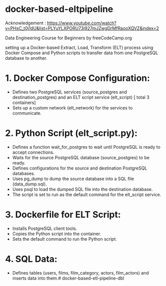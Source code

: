 # docker-based-eltpipeline

Acknowledgement : https://www.youtube.com/watch?v=PHsC_t0j1dU&list=PLYuYLXPORU73j927mJZwgDrMfRaooXQVZ&index=2

Data Engineering Course for Beginners by freeCodeCamp.org

 setting up a Docker-based Extract, Load, Transform (ELT) process using Docker Compose and Python scripts to transfer data from one PostgreSQL database to another.
 
# 1. Docker Compose Configuration:
- Defines two PostgreSQL services (source_postgres and destination_postgres) and an ELT script service (elt_script) [ total 3 containers]
- Sets up a custom network (elt_network) for the services to communicate.

# 2. Python Script (elt_script.py):
- Defines a function wait_for_postgres to wait until PostgreSQL is ready to accept connections.
- Waits for the source PostgreSQL database (source_postgres) to be ready.
- Defines configurations for the source and destination PostgreSQL databases.
- Uses pg_dump to dump the source database into a SQL file (data_dump.sql).
- Uses psql to load the dumped SQL file into the destination database.
- The script is set to run as the default command for the elt_script service.

# 3. Dockerfile for ELT Script:

- Installs PostgreSQL client tools.
- Copies the Python script into the container.
- Sets the default command to run the Python script.

# 4. SQL Data:
- Defines tables (users, films, film_category, actors, film_actors) and inserts data into them.# docker-based-etl-pipeline-dbl
